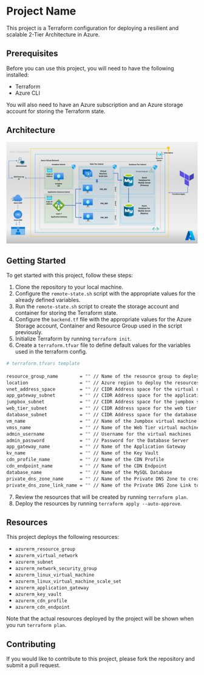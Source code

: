 # Project Name

This project is a Terraform configuration for deploying a resilient and scalable 2-Tier Architecture in Azure.

## Prerequisites

Before you can use this project, you will need to have the following installed:

- Terraform
- Azure CLI

You will also need to have an Azure subscription and an Azure storage account for storing the Terraform state.

## Architecture

![Architecture of the application](architecture.png)

## Getting Started

To get started with this project, follow these steps:

1. Clone the repository to your local machine.
2. Configure the `remote-state.sh` script with the appropriate values for the already defined variables.
3. Run the `remote-state.sh` script to create the storage account and container for storing the Terraform state.
4. Configure the `backend.tf` file with the appropriate values for the Azure Storage account, Container and Resource Group used in the script previously.
5. Initialize Terraform by running `terraform init`.
6. Create a `terraform.tfvar` file to define default values for the variables used in the terraform config.

``` bash
# terraform.tfvars template

resource_group_name        = "" // Name of the resource group to deploy the resources to
location                   = "" // Azure region to deploy the resources to
vnet_address_space         = "" // CIDR Address space for the virtual network
app_gateway_subnet         = "" // CIDR Address space for the application gateway subnet
jumpbox_subnet             = "" // CIDR Address space for the jumpbox subnet
web_tier_subnet            = "" // CIDR Address space for the web tier subnet
database_subnet            = "" // CIDR Address space for the database subnet
vm_name                    = "" // Name of the Jumpbox virtual machine
vmss_name                  = "" // Name of the Web Tier virtual machine scale set
admin_username             = "" // Username for the virtual machines
admin_password             = "" // Password for the Database Server
app_gateway_name           = "" // Name of the Application Gateway
kv_name                    = "" // Name of the Key Vault
cdn_profile_name           = "" // Name of the CDN Profile
cdn_endpoint_name          = "" // Name of the CDN Endpoint
database_name              = "" // Name of the MySQL Database
private_dns_zone_name      = "" // Name of the Private DNS Zone to create "example.mysql.database.azure.com"
private_dns_zone_link_name = "" // Name of the Private DNS Zone Link to create 

```
7. Review the resources that will be created by running `terraform plan`.
8. Deploy the resources by running `terraform apply --auto-approve`.

## Resources

This project deploys the following resources:

- `azurerm_resource_group`
- `azurerm_virtual_network`
- `azurerm_subnet`
- `azurerm_network_security_group`
- `azurerm_linux_virtual_machine`
- `azurerm_linux_virtual_machine_scale_set`
- `azurerm_application_gateway`
- `azurerm_key_vault`
- `azurerm_cdn_profile`
- `azurerm_cdn_endpoint`

Note that the actual resources deployed by the project will be shown when you run `terraform plan`.

## Contributing

If you would like to contribute to this project, please fork the repository and submit a pull request.